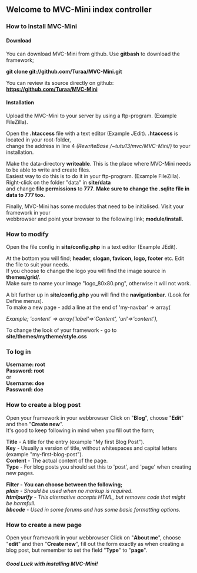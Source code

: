 <h2>Welcome to MVC-Mini index controller</h2>


<h3>How to install MVC-Mini</h3>

<h4>Download</h4>

You can download MVC-Mini from github. Use <b>gitbash</b> to download the framework;

<b>git clone git://github.com/Turaa/MVC-Mini.git</b>

You can review its source directly on github: <b>https://github.com/Turaa/MVC-Mini</b>

<h4>Installation</h4>

Upload the MVC-Mini to your server by using a ftp-program. (Example FileZilla).

Open the <b>.htaccess</b> file with a text editor (Example JEdit). <b>.htaccess</b> is located in your root-folder,
<br>change the address in line 4 <i>(RewriteBase /~tutu13/mvc/MVC-Mini/)</i> to your installation.

Make the data-directory <b>writeable</b>. This is the place where MVC-Mini needs to be able to write and create files.  
Easiest way to do this is to do it in your ftp-program. (Example FileZilla).
Right-click on the folder "data" in <b>site/data</b> 
<br>and change <b>file permissions</b> to <b>777</b>. <b>Make sure to change the .sqlite file in data to 777 too.</b>
<p>
Finally, MVC-Mini has some modules that need to be initialised. Visit your framework in your 
<br>webbrowser and point your browser to the following link; <b>module/install.</b>

<h3>How to modify</h3>

Open the file config in <b>site/config.php</b> in a text editor (Example JEdit).

At the bottom you will find; <b>header, slogan, favicon, logo, footer</b> etc. Edit the file to suit your needs. 
<br>If you choose to change the logo you will find the image source in <b>themes/grid/</b>.
<br>Make sure to name your image "logo_80x80.png", otherwise it will not work. 
<p>A bit further up in <b>site/config.php</b> you will find the <b>navigationbar</b>. (Look for Define menus). 
<br>To make a new page - add a line at the end of 'my-navbar' => array(

<i>Example; 'content' => array('label'=>'Content', 'url'=>'content'),</i>


To change the look of your framework - go to <b>site/themes/mytheme/style.css</b>

<h3>To log in</h3>
<b>Username: root
<br>Password: root
<br></b>
or
<br><b>
Username: doe
<br>Password: doe</b>


<h3>How to create a blog post</h3>

Open your framework in your webbrowser
Click on "<b>Blog</b>", choose "<b>Edit</b>" and then "<b>Create new</b>". 
<br>It's good to keep following in mind when you fill out the form;

<b>Title</b> - A title for the entry (example "My first Blog Post").
<br><b>Key</b> - Usually a version of title, without whitespaces and capital letters (example "my-first-blog-post").
<br><b>Content</b> - The actual content of the page.
<br><b>Type</b> - For blog posts you should set this to 'post', and 'page' when creating new pages.

<b>Filter - You can choose between the following;</b>
<br><i><b>plain</b> - Should be used when no markup is required.
<br><b>htmlpurify</b> - This alternative accepts HTML, but removes code that might be harmfull.
<br><b>bbcode</b> - Used in some forums and has some basic formatting options.</i>

<h3>How to create a new page</h3>

Open your framework in your webbrowser
Click on "<b>About me</b>", choose "<b>edit</b>" and then "<b>Create new</b>", fill out the form exactly as when creating a blog post, 
but remember to set the field "<b>Type</b>" to "<b>page</b>".

<h5>Good Luck with installing MVC-Mini!</h5>
